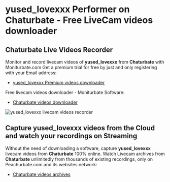 # yused_lovexxx Performer on Chaturbate - Free LiveCam videos downloader

## Chaturbate Live Videos Recorder

Monitor and record livecam videos of **yused_lovexxx** from **Chaturbate** with Moniturbate.com
Get a premium trial for free by just and only registering with your Email address:
* [yused_lovexxx Premium videos downloader](https://moniturbate.com/request-demo-licence-key.html)

Free livecam videos downloader - Moniturbate Software:
* [Chaturbate videos downloader](https://moniturbate.com/moniturbate-download-software.html)

![yused_lovexxx livecam videos recorder](https://peachurnet.com/templates/moniturbate-software.png)


## Capture yused_lovexxx videos from the Cloud and watch your recordings on Streaming

Without the need of downloading a software, capture **yused_lovexxx** livecam videos from **Chaturbate** 100% online.
Watch Livecam archives from **Chaturbate** unlimitedly from thousands of existing recordings, only on Peachurbate.com and its websites network:
* [Chaturbate videos archives](https://peachurnet.com/)